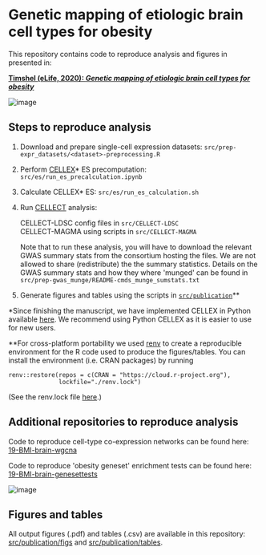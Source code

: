 # Genetic mapping of etiologic brain cell types for obesity

This repository contains code to reproduce analysis and figures in presented in:  

**[Timshel (eLife, 2020): _Genetic mapping of etiologic brain cell types for obesity_](https://elifesciences.org/articles/55851)**


![image](https://user-images.githubusercontent.com/5487016/72666147-aecfdd00-3a0f-11ea-8609-12c157ee24f3.png)

## Steps to reproduce analysis
1. Download and prepare single-cell expression datasets: `src/prep-expr_datasets/<dataset>-preprocessing.R`
2. Perform [CELLEX](https://github.com/perslab/CELLEX)* ES precomputation: `src/es/run_es_precalculation.ipynb`
3. Calculate CELLEX* ES: `src/es/run_es_calculation.sh`
4. Run [CELLECT](https://github.com/perslab/CELLECT) analysis:

   CELLECT-LDSC config files in `src/CELLECT-LDSC`  
   CELLECT-MAGMA using scripts in `src/CELLECT-MAGMA`  

   Note that to run these analysis, you will have to download the relevant GWAS summary stats from the consortium hosting the files. We are not allowed to share (redistribute) the the summary statistics. Details on the GWAS summary stats and how they where 'munged' can be found in `src/prep-gwas_munge/README-cmds_munge_sumstats.txt`
5. Generate figures and tables using the scripts in [`src/publication`](https://github.com/perslab/timshel-bmicelltypes/tree/master/src/publication)**


\*Since finishing the manuscript, we have implemented CELLEX in Python available [here](https://github.com/perslab/CELLEX). We recommend using Python CELLEX as it is easier to use for new users.

\*\*For cross-platform portability we used [renv](https://rstudio.github.io/renv/articles/renv.html) to create a reproducible environment for the R code used to produce the figures/tables. You can install the environment (i.e. CRAN packages) by running

```
renv::restore(repos = c(CRAN = "https://cloud.r-project.org"),
              lockfile="./renv.lock")
```

(See the renv.lock file [here](https://github.com/perslab/timshel-bmicelltypes/blob/master/renv.lock).)


## Additional repositories to reproduce analysis

Code to reproduce cell-type co-expression networks can be found here: [19-BMI-brain-wgcna](https://github.com/perslab/19-BMI-brain-wgcna)

Code to reproduce 'obesity geneset' enrichment tests can be found here: [19-BMI-brain-genesettests](https://github.com/perslab/19-BMI-brain-genesettests)

![image](https://user-images.githubusercontent.com/5487016/72666162-d9219a80-3a0f-11ea-94c2-669125fd588a.png)

## Figures and tables

All output figures (.pdf) and tables (.csv) are available in this repository: [src/publication/figs](https://github.com/perslab/timshel-bmicelltypes/tree/master/src/publication/figs) and [src/publication/tables](https://github.com/perslab/timshel-bmicelltypes/tree/master/src/publication/tables).





